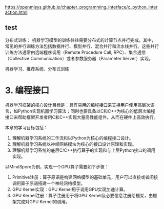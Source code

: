 


https://openmlsys.github.io/chapter_programming_interface/c_python_interaction.html

## test

分布式训练： 机器学习模型的训练往往需要分布式的计算节点并行完成。其中，常见的并行训练方法包括数据并行、模型并行、混合并行和流水线并行。这些并行训练方法通常由远端程序调用（Remote Procedure Call, RPC）、集合通信（Collective Communication）或者参数服务器（Parameter Server）实现。


机器学习、推荐系统、分布式训练


#  3. 编程接口

机器学习框架的核心设计目标是：具有易用的编程接口来支持用户使用高层次语言，如Python实现机器学习算法；同时也要具备以C和C++为核心的低层次编程接口来帮助框架开发者用C和C++实现大量高性能组件，从而在硬件上高效执行。

本章的学习目标包括：

1. 理解机器学习系统的工作流和以Python为核心的编程接口设计。
2. 理解机器学习系统以神经网络模块为核心的接口设计原理和实现。
3. 理解机器学习系统的底层C/C++执行算子的实现和与上层Python接口的调用实现。

以MindSpore为例，实现一个GPU算子需要如下步骤：

1. Primitive注册：算子原语是构建网络模型的基础单元，用户可以直接或者间接调用算子原语搭建一个神经网络模型。
2. GPU Kernel实现：GPU Kernel用于调用GPU实现加速计算。
3. GPU Kernel注册：算子注册用于将GPU Kernel及必要信息注册给框架，由框架完成对GPU Kernel的调用。



